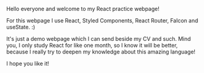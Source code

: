 Hello everyone and welcome to my React practice webpage!

For this webpage I use React, Styled Components, React Router, FaIcon and useState. :)

It's just a demo webpage which I can send beside my CV and such. Mind you, I only study React for like one month, so I know it will be better, because I really try to deepen my knowledge about this amazing language!

I hope you like it!